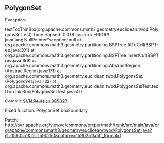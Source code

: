 PolygonSet
-------

Exception:

testTooThinBox(org.apache.commons.math3.geometry.euclidean.twod.PolygonsSetTest)  Time elapsed: 0.038 sec  <<< ERROR!
java.lang.NullPointerException: null
	at org.apache.commons.math3.geometry.partitioning.BSPTree.fitToCell(BSPTree.java:301)
	at org.apache.commons.math3.geometry.partitioning.BSPTree.insertCut(BSPTree.java:159)
	at org.apache.commons.math3.geometry.partitioning.AbstractRegion.<init>(AbstractRegion.java:171)
	at org.apache.commons.math3.geometry.euclidean.twod.PolygonsSet.<init>(PolygonsSet.java:122)
	at org.apache.commons.math3.geometry.euclidean.twod.PolygonsSetTest.testTooThinBox(PolygonsSetTest.java:41)

Commit: [SVN Revision 885027](http://svn.apache.org/viewvc?view=revision&revision=1590251)

Fixed function: PolygonSet.boxBoundary

Patch: <http://svn.apache.org/viewvc/commons/proper/math/trunk/src/main/java/org/apache/commons/math3/geometry/euclidean/twod/PolygonsSet.java?r1=1590251&r2=1590250&pathrev=1590251&diff_format=l>

